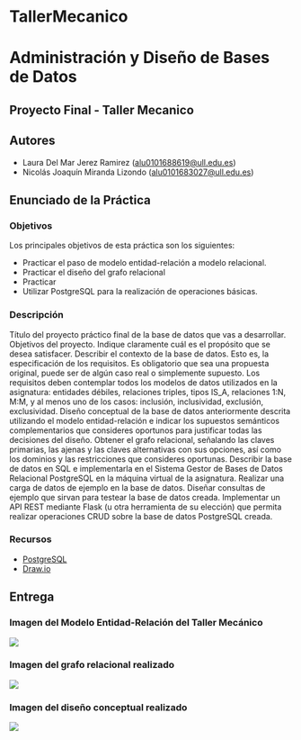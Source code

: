 # TallerMecanico
# Administración y Diseño de Bases de Datos
## Proyecto Final - Taller Mecanico 
## Autores
- Laura Del Mar Jerez Ramirez (alu0101688619@ull.edu.es)
- Nicolás Joaquín Miranda Lizondo (alu0101683027@ull.edu.es) 
## Enunciado de la Práctica
### Objetivos
Los principales objetivos de esta práctica son los siguientes:
- Practicar el paso de modelo entidad-relación a modelo relacional.
- Practicar el diseño del grafo relacional
- Practicar 
- Utilizar PostgreSQL para la realización de operaciones básicas.
### Descripción
Título del proyecto práctico final de la base de datos que vas a desarrollar.
Objetivos del proyecto. Indique claramente cuál es el propósito que se desea satisfacer.
Describir el contexto de la base de datos. Esto es, la especificación de los requisitos. Es obligatorio que sea una propuesta original, puede ser de algún caso real o simplemente supuesto. Los requisitos deben contemplar todos los modelos de datos utilizados en la asignatura: entidades débiles, relaciones triples, tipos IS_A, relaciones 1:N, M:M, y al menos uno de los casos: inclusión, inclusividad, exclusión, exclusividad.
Diseño conceptual de la base de datos anteriormente descrita utilizando el modelo entidad-relación e indicar los supuestos semánticos complementarios que consideres oportunos para justificar todas las decisiones del diseño.
Obtener el grafo relacional, señalando las claves primarias, las ajenas y las claves alternativas con sus opciones, así como los dominios y las restricciones que consideres oportunas. 
Describir la base de datos en SQL e implementarla en el Sistema Gestor de Bases de Datos Relacional PostgreSQL en la máquina virtual de la asignatura.
Realizar una carga de datos de ejemplo en la base de datos.
Diseñar consultas de ejemplo que sirvan para testear la base de datos creada.
Implementar un API REST mediante Flask (u otra herramienta de su elección) que permita realizar operaciones CRUD sobre la base de datos PostgreSQL creada.

### Recursos
- [PostgreSQL](https://www.postgresql.org/)
- [Draw.io](https://www.drawio.com/)
## Entrega
### Imagen del Modelo Entidad-Relación del Taller Mecánico
![](https://github.com/lauradelmaaar/TallerMecanico/blob/main/images/Taller_ModeloEntidadRelacion.jpg?raw=true)
### Imagen del grafo relacional realizado
![](https://github.com/lauradelmaaar/TallerMecanico/blob/main/images/grafo%20relacional.jpg?raw=true)
### Imagen del diseño conceptual realizado
![](https://github.com/lauradelmaaar/TallerMecanico/blob/main/images/Taller_ModeloConceptual.jpg?raw=true)

